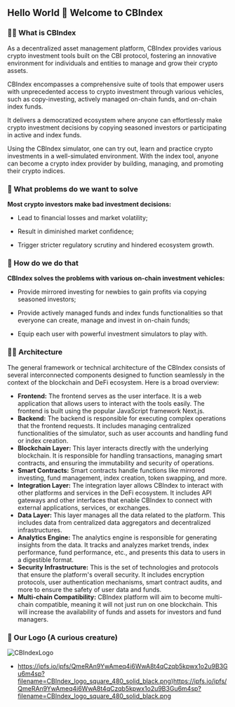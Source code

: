 ## Hello World 👋 Welcome to CBIndex

<!--

**Here are some ideas to get you started:**

🙋‍♀️ A short introduction - what is your organization all about?
🌈 Contribution guidelines - how can the community get involved?
👩‍💻 Useful resources - where can the community find your docs? Is there anything else the community should know?
🍿 Fun facts - what does your team eat for breakfast?
🧙 Remember, you can do mighty things with the power of [Markdown](https://docs.github.com/github/writing-on-github/getting-started-with-writing-and-formatting-on-github/basic-writing-and-formatting-syntax)
-->

### 🙋‍♀ What is CBIndex

As a decentralized asset management platform, CBIndex provides various crypto investment tools built on the CBI protocol, fostering an innovative environment for individuals and entities to manage and grow their crypto assets. 

CBIndex encompasses a comprehensive suite of tools that empower users with unprecedented access to crypto investment through various vehicles, such as copy-investing, actively managed on-chain funds, and on-chain index funds. 

It delivers a democratized ecosystem where anyone can effortlessly make crypto investment decisions by copying seasoned investors or participating in active and index funds.

Using the CBIndex simulator, one can try out, learn and practice crypto investments in a well-simulated environment. With the index tool, anyone can become a crypto index provider by building, managing, and promoting their crypto indices.

### 🌈 What problems do we want to solve


**Most crypto investors make bad investment decisions:**

- Lead to financial losses and market volatility;

- Result in diminished market confidence;

- Trigger stricter regulatory scrutiny and hindered ecosystem growth.

### 🧙 How do we do that

**CBIndex solves the problems with various on-chain investment vehicles:**

- Provide mirrored investing for newbies to gain profits via copying seasoned investors;

- Provide actively managed funds and index funds functionalities so that everyone can create, manage and invest in on-chain funds;

- Equip each user with powerful investment simulators to play with.


### 👩‍💻 Architecture


The general framework or technical architecture of the CBIndex consists of several interconnected components designed to function seamlessly in the context of the blockchain and DeFi ecosystem. Here is a broad overview:

- **Frontend:** The frontend serves as the user interface. It is a web application that allows users to interact with the tools easily. The frontend is built using the popular JavaScript framework Next.js.
- **Backend:** The backend is responsible for executing complex operations that the frontend requests. It includes managing centralized functionalities of the simulator, such as user accounts and handling fund or index creation.
- **Blockchain Layer:** This layer interacts directly with the underlying blockchain. It is responsible for handling transactions, managing smart contracts, and ensuring the immutability and security of operations.
- **Smart Contracts:** Smart contracts handle functions like mirrored investing, fund management, index creation, token swapping, and more.
- **Integration Layer:** The integration layer allows CBIndex to interact with other platforms and services in the DeFi ecosystem. It includes API gateways and other interfaces that enable CBIndex to connect with external applications, services, or exchanges.
- **Data Layer:** This layer manages all the data related to the platform. This includes data from centralized data aggregators and decentralized infrastructures.
- **Analytics Engine:** The analytics engine is responsible for generating insights from the data. It tracks and analyzes market trends, index performance, fund performance, etc., and presents this data to users in a digestible format.
- **Security Infrastructure:** This is the set of technologies and protocols that ensure the platform's overall security. It includes encryption protocols, user authentication mechanisms, smart contract audits, and more to ensure the safety of user data and funds.
- **Multi-chain Compatibility:** CBIndex platform will aim to become multi-chain compatible, meaning it will not just run on one blockchain. This will increase the availability of funds and assets for investors and fund managers.


### 🍿 Our Logo (A curious creature)

![CBIndexLogo](https://ipfs.io/ipfs/QmeRAn9YwAmeq4i6WwA8t4qCzqb5kpwx1o2u9B3Gu6m4sp?filename=CBIndex_logo_square_480_solid_black.png "CBIndex Logo")

- https://ipfs.io/ipfs/QmeRAn9YwAmeq4i6WwA8t4qCzqb5kpwx1o2u9B3Gu6m4sp?filename=CBIndex_logo_square_480_solid_black.png)https://ipfs.io/ipfs/QmeRAn9YwAmeq4i6WwA8t4qCzqb5kpwx1o2u9B3Gu6m4sp?filename=CBIndex_logo_square_480_solid_black.png

